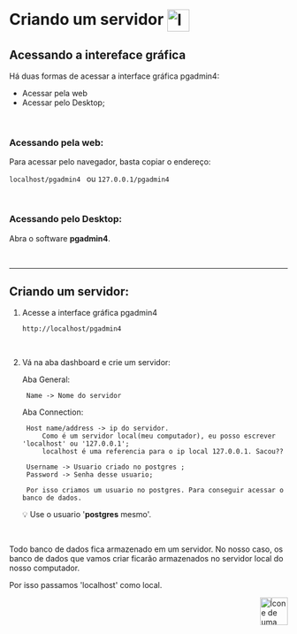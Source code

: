 # Criando um servidor <img src="https://cdn-icons-png.flaticon.com/512/188/188109.png" alt ="Imagem de um hardware cartunizado" width="40px" align='center'>

## Acessando a intereface gráfica

Há duas formas de acessar a interface gráfica pgadmin4:

* Acessar pela web
* Acessar pelo Desktop;
  
<br>

### Acessando pela web: 
Para acessar pelo navegador, basta copiar o endereço:

   `localhost/pgadmin4 `   ou    `127.0.0.1/pgadmin4`

<br>

### Acessando pelo Desktop: 

Abra o software **pgadmin4**.


<br>
<hr>


## Criando um servidor:

1. Acesse a interface gráfica pgadmin4

    ```http://localhost/pgadmin4```

<br>


2. Vá na aba dashboard e crie um servidor:

    Aba General:

        Name -> Nome do servidor


    Aba Connection:

        Host name/address -> ip do servidor.
            Como é um servidor local(meu computador), eu posso escrever 'localhost' ou '127.0.0.1';
            localhost é uma referencia para o ip local 127.0.0.1. Sacou??

        Username -> Usuario criado no postgres ;
        Password -> Senha desse usuario;

        Por isso criamos um usuario no postgres. Para conseguir acessar o banco de dados.

    :bulb: Use o usuario '**postgres** mesmo'.


<br>

Todo banco de dados fica armazenado em um servidor. No nosso caso, os banco de dados que vamos criar ficarão armazenados no servidor local do nosso computador.

Por isso passamos 'localhost' como local.



<!-- Botão para o próximo resumo em ordem sequêncial -->
<a href="https://github.com/lGabrielDev/06.postgreSQL/blob/main/1.instalacao/2.criando_servidor.md"><img alt="Ícone de uma seta apontada para direita, representando um link para a próxima página" src="https://cdn-icons-png.flaticon.com/512/8875/8875266.png" width="50px" height="50px" align="right"></a>
